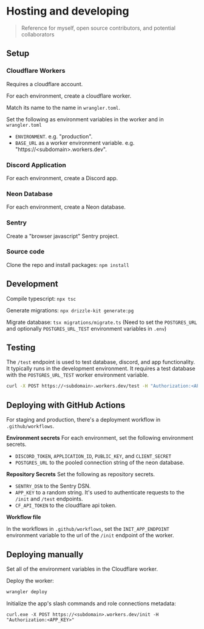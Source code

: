 # Hosting and developing

> Reference for myself, open source contributors, and potential collaborators

## Setup

### Cloudflare Workers

Requires a cloudflare account.

For each environment, create a cloudflare worker.

Match its name to the name in `wrangler.toml`.

Set the following as environment variables in the worker and in `wrangler.toml`

- `ENVIRONMENT`. e.g. "production".
- `BASE_URL` as a worker environment variable. e.g. "https://\<subdomain>.workers.dev".

### Discord Application

For each environment, create a Discord app.

### Neon Database

For each environment, create a Neon database.

### Sentry

Create a "browser javascript" Sentry project.

### Source code

Clone the repo and install packages: `npm install`

## Development

Compile typescript: `npx tsc`

Generate migrations: `npx drizzle-kit generate:pg`

Migrate database: `tsx migrations/migrate.ts` (Need to set the `POSTGRES_URL` and optionally `POSTGRES_URL_TEST` environment variables in `.env`)

## Testing

The `/test` endpoint is used to test database, discord, and app functionality. It typically runs in the development environment. It requires a test database with the `POSTGRES_URL_TEST` worker environment variable.

```bash
curl -X POST https://<subdomain>.workers.dev/test -H "Authorization:<APP_KEY>"
```

## Deploying with GitHub Actions

For staging and production, there's a deployment workflow in `.github/workflows`.

**Environment secrets**
For each environment, set the following environment secrets.

- `DISCORD_TOKEN`, `APPLICATION_ID`, `PUBLIC_KEY`, and `CLIENT_SECRET`
- `POSTGRES_URL` to the pooled connection string of the neon database.

**Repository Secrets**
Set the following as repository secrets.

- `SENTRY_DSN` to the Sentry DSN.
- `APP_KEY` to a random string. It's used to authenticate requests to the `/init` and `/test` endpoints.
- `CF_API_TOKEN` to the cloudflare api token.

**Workflow file**

In the workflows in `.github/workflows`, set the `INIT_APP_ENDPOINT` environment variable to the url of the `/init` endpoint of the worker.

## Deploying manually

Set all of the environment variables in the Cloudflare worker.

Deploy the worker:

```bash
wrangler deploy
```

Initialize the app's slash commands and role connections metadata:

```
curl.exe -X POST https://<subdomain>.workers.dev/init -H "Authorization:<APP_KEY>"
```

<!--

current total gzip size: 203.02 KiB

npx drizzle-kit generate:pg
npx tsx .\src\database\migrate.ts

test: test.bat

-->
